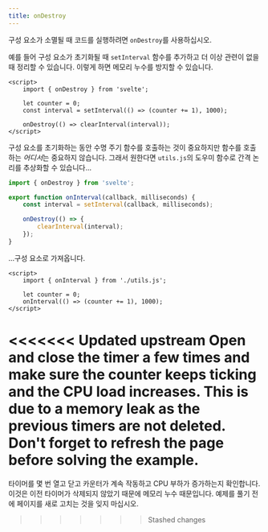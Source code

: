 ```yaml
---
title: onDestroy
---
```


구성 요소가 소멸될 때 코드를 실행하려면 `onDestroy`를 사용하십시오.

예를 들어 구성 요소가 초기화될 때 `setInterval` 함수를 추가하고 더 이상 관련이 없을 때 정리할 수 있습니다. 이렇게 하면 메모리 누수를 방지할 수 있습니다.

```svelte
<script>
	import { onDestroy } from 'svelte';

	let counter = 0;
	const interval = setInterval(() => (counter += 1), 1000);

	onDestroy(() => clearInterval(interval));
</script>
```

구성 요소를 초기화하는 동안 수명 주기 함수를 호출하는 것이 중요하지만 함수를 호출하는 *어디서*는 중요하지 않습니다. 그래서 원한다면 `utils.js`의 도우미 함수로 간격 논리를 추상화할 수 있습니다...

```js
import { onDestroy } from 'svelte';

export function onInterval(callback, milliseconds) {
	const interval = setInterval(callback, milliseconds);

	onDestroy(() => {
		clearInterval(interval);
	});
}
```

...구성 요소로 가져옵니다.

```svelte
<script>
	import { onInterval } from './utils.js';

	let counter = 0;
	onInterval(() => (counter += 1), 1000);
</script>
```

<<<<<<< Updated upstream
Open and close the timer a few times and make sure the counter keeps ticking and the CPU load increases. This is due to a memory leak as the previous timers are not deleted. Don't forget to refresh the page before solving the example.
=======
타이머를 몇 번 열고 닫고 카운터가 계속 작동하고 CPU 부하가 증가하는지 확인합니다. 이것은 이전 타이머가 삭제되지 않았기 때문에 메모리 누수 때문입니다. 예제를 풀기 전에 페이지를 새로 고치는 것을 잊지 마십시오.
>>>>>>> Stashed changes
